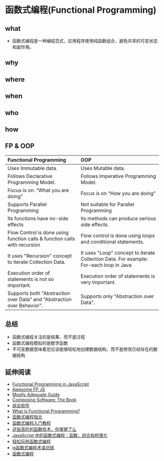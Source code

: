 # 函数式编程(Functional Programming)

## what

- 函数式编程是一种编程范式，应用程序使用纯函数组合，避免共享的可变状态和副作用。

## why

## where

## when

## who

## how

## FP & OOP

| Functional Programming                                       | OOP                                                          |
| :----------------------------------------------------------- | :----------------------------------------------------------- |
| Uses Immutable data.                                         | Uses Mutable data.                                           |
| Follows Declarative Programming Model.                       | Follows Imperative Programming Model.                        |
| Focus is on: “What you are doing”                            | Focus is on “How you are doing”                              |
| Supports Parallel Programming                                | Not suitable for Parallel Programming                        |
| Its functions have no-side effects                           | Its methods can produce serious side effects.                |
| Flow Control is done using function calls & function calls with recursion | Flow control is done using loops and conditional statements. |
| It uses "Recursion" concept to iterate Collection Data.      | It uses "Loop" concept to iterate Collection Data. For example: For-each loop in Java |
| Execution order of statements is not so important.           | Execution order of statements is very important.             |
| Supports both "Abstraction over Data" and "Abstraction over Behavior". | Supports only "Abstraction over Data".                       |

## 总结

- 函数式编程关注的是结果，而不是过程
- 函数式编程模拟的是数学函数
- 不可变数据意味着您应该能够轻松地创建数据结构，而不是修改已经存在的数据结构

## 延伸阅读

- [Functional Programming in JavaScript](https://livebook.manning.com/book/functional-programming-in-javascript/chapter-1/)
- [Awesome FP JS](https://github.com/stoeffel/awesome-fp-js)
- [Mostly Adequate Guide](https://github.com/MostlyAdequate/mostly-adequate-guide)
- [Composing Software: The Book](https://medium.com/javascript-scene/composing-software-the-book-f31c77fc3ddc)
- [组合软件](https://github.com/xitu/gold-miner/blob/master/TODO1/composing-software-the-book.md)
- [What is Functional Programming?](https://www.guru99.com/functional-programming-tutorial.html)
- [函数式编程指北](https://llh911001.gitbooks.io/mostly-adequate-guide-chinese/content/)
- [函数式编程入门教程](http://www.ruanyifeng.com/blog/2017/02/fp-tutorial.html)
- [这些高阶的函数技术，你掌握了么](https://mp.weixin.qq.com/s/XkdyuL_jywsiTc3Pvcpx-w)
- [JavaScript 中的函数式编程：函数，组合和柯里化](https://mp.weixin.qq.com/s/dvhT0UPS9nc9cC5fS4x1YA)
- [轻松玩转函数式编程](https://mp.weixin.qq.com/s/y_G6YSQkvWZpRP3XJmrIsA)
- [js函数式编程术语总结](http://www.fly63.com/article/detial/2097)
- [函数式编程](http://www.xiaojichao.com/tag/函数式编程)
